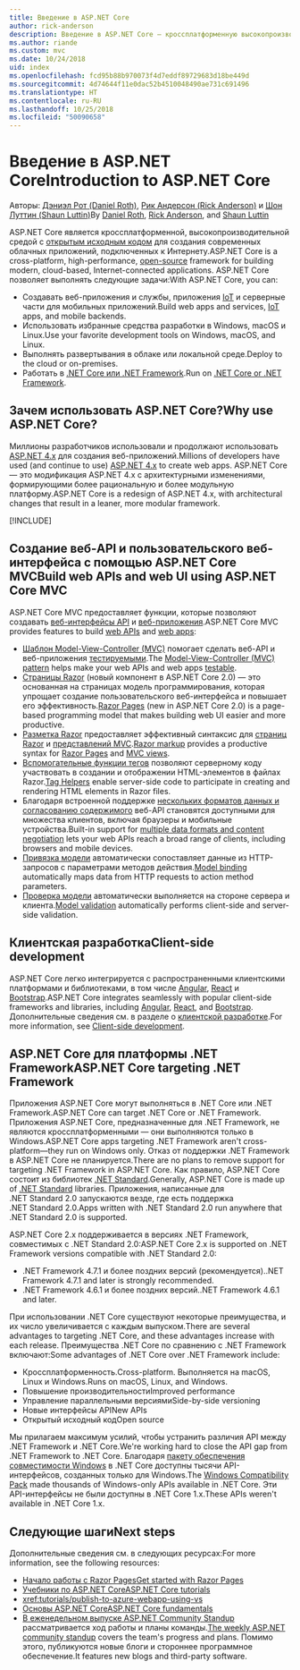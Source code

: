 ```yaml
---
title: Введение в ASP.NET Core
author: rick-anderson
description: Введение в ASP.NET Core — кроссплатформенную высокопроизводительную платформу с открытым исходным кодом для создания современных облачных интернет-приложений.
ms.author: riande
ms.custom: mvc
ms.date: 10/24/2018
uid: index
ms.openlocfilehash: fcd95b88b970073f4d7eddf89729683d18be449d
ms.sourcegitcommit: 4d74644f11e0dac52b4510048490ae731c691496
ms.translationtype: HT
ms.contentlocale: ru-RU
ms.lasthandoff: 10/25/2018
ms.locfileid: "50090658"
---
```

# <a name="introduction-to-aspnet-core"></a><span data-ttu-id="6a9d7-103">Введение в ASP.NET Core</span><span class="sxs-lookup"><span data-stu-id="6a9d7-103">Introduction to ASP.NET Core</span></span>

<span data-ttu-id="6a9d7-104">Авторы: [Дэниэл Рот (Daniel Roth)](https://github.com/danroth27), [Рик Андерсон (Rick Anderson)](https://twitter.com/RickAndMSFT) и [Шон Луттин (Shaun Luttin)](https://twitter.com/dicshaunary)</span><span class="sxs-lookup"><span data-stu-id="6a9d7-104">By [Daniel Roth](https://github.com/danroth27), [Rick Anderson](https://twitter.com/RickAndMSFT), and [Shaun Luttin](https://twitter.com/dicshaunary)</span></span>

<span data-ttu-id="6a9d7-105">ASP.NET Core является кроссплатформенной, высокопроизводительной средой с [открытым исходным кодом](https://github.com/aspnet/home) для создания современных облачных приложений, подключенных к Интернету.</span><span class="sxs-lookup"><span data-stu-id="6a9d7-105">ASP.NET Core is a cross-platform, high-performance, [open-source](https://github.com/aspnet/home) framework for building modern, cloud-based, Internet-connected applications.</span></span> <span data-ttu-id="6a9d7-106">ASP.NET Core позволяет выполнять следующие задачи:</span><span class="sxs-lookup"><span data-stu-id="6a9d7-106">With ASP.NET Core, you can:</span></span>

* <span data-ttu-id="6a9d7-107">Создавать веб-приложения и службы, приложения [IoT](https://www.microsoft.com/internet-of-things/) и серверные части для мобильных приложений.</span><span class="sxs-lookup"><span data-stu-id="6a9d7-107">Build web apps and services, [IoT](https://www.microsoft.com/internet-of-things/) apps, and mobile backends.</span></span>
* <span data-ttu-id="6a9d7-108">Использовать избранные средства разработки в Windows, macOS и Linux.</span><span class="sxs-lookup"><span data-stu-id="6a9d7-108">Use your favorite development tools on Windows, macOS, and Linux.</span></span>
* <span data-ttu-id="6a9d7-109">Выполнять развертывания в облаке или локальной среде.</span><span class="sxs-lookup"><span data-stu-id="6a9d7-109">Deploy to the cloud or on-premises.</span></span>
* <span data-ttu-id="6a9d7-110">Работать в [.NET Core или .NET Framework](/dotnet/articles/standard/choosing-core-framework-server).</span><span class="sxs-lookup"><span data-stu-id="6a9d7-110">Run on [.NET Core or .NET Framework](/dotnet/articles/standard/choosing-core-framework-server).</span></span>

## <a name="why-use-aspnet-core"></a><span data-ttu-id="6a9d7-111">Зачем использовать ASP.NET Core?</span><span class="sxs-lookup"><span data-stu-id="6a9d7-111">Why use ASP.NET Core?</span></span>

<span data-ttu-id="6a9d7-112">Миллионы разработчиков использовали и продолжают использовать [ASP.NET 4.x](/aspnet/overview) для создания веб-приложений.</span><span class="sxs-lookup"><span data-stu-id="6a9d7-112">Millions of developers have used (and continue to use) [ASP.NET 4.x](/aspnet/overview) to create web apps.</span></span> <span data-ttu-id="6a9d7-113">ASP.NET Core — это модификация ASP.NET 4.x с архитектурными изменениями, формирующими более рациональную и более модульную платформу.</span><span class="sxs-lookup"><span data-stu-id="6a9d7-113">ASP.NET Core is a redesign of ASP.NET 4.x, with architectural changes that result in a leaner, more modular framework.</span></span>

[!INCLUDE[](~/includes/benefits.md)]

## <a name="build-web-apis-and-web-ui-using-aspnet-core-mvc"></a><span data-ttu-id="6a9d7-114">Создание веб-API и пользовательского веб-интерфейса с помощью ASP.NET Core MVC</span><span class="sxs-lookup"><span data-stu-id="6a9d7-114">Build web APIs and web UI using ASP.NET Core MVC</span></span>

<span data-ttu-id="6a9d7-115">ASP.NET Core MVC предоставляет функции, которые позволяют создавать [веб-интерфейсы API](xref:tutorials/index#build-web-apis) и [веб-приложения](xref:tutorials/index#build-web-apps).</span><span class="sxs-lookup"><span data-stu-id="6a9d7-115">ASP.NET Core MVC provides features to build [web APIs](xref:tutorials/index#build-web-apis) and [web apps](xref:tutorials/index#build-web-apps):</span></span>

* <span data-ttu-id="6a9d7-116">[Шаблон Model-View-Controller (MVC)](xref:mvc/overview) помогает сделать веб-API и веб-приложения [тестируемыми](xref:test/index).</span><span class="sxs-lookup"><span data-stu-id="6a9d7-116">The [Model-View-Controller (MVC) pattern](xref:mvc/overview) helps make your web APIs and web apps [testable](xref:test/index).</span></span>
* <span data-ttu-id="6a9d7-117">[Страницы Razor](xref:razor-pages/index) (новый компонент в ASP.NET Core 2.0) — это основанная на страницах модель программирования, которая упрощает создание пользовательского веб-интерфейса и повышает его эффективность.</span><span class="sxs-lookup"><span data-stu-id="6a9d7-117">[Razor Pages](xref:razor-pages/index) (new in ASP.NET Core 2.0) is a page-based programming model that makes building web UI easier and more productive.</span></span>
* <span data-ttu-id="6a9d7-118">[Разметка Razor](xref:mvc/views/razor) предоставляет эффективный синтаксис для [страниц Razor](xref:razor-pages/index) и [представлений MVC](xref:mvc/views/overview).</span><span class="sxs-lookup"><span data-stu-id="6a9d7-118">[Razor markup](xref:mvc/views/razor) provides a productive syntax for [Razor Pages](xref:razor-pages/index) and [MVC views](xref:mvc/views/overview).</span></span>
* <span data-ttu-id="6a9d7-119">[Вспомогательные функции тегов](xref:mvc/views/tag-helpers/intro) позволяют серверному коду участвовать в создании и отображении HTML-элементов в файлах Razor.</span><span class="sxs-lookup"><span data-stu-id="6a9d7-119">[Tag Helpers](xref:mvc/views/tag-helpers/intro) enable server-side code to participate in creating and rendering HTML elements in Razor files.</span></span>
* <span data-ttu-id="6a9d7-120">Благодаря встроенной поддержке [нескольких форматов данных и согласованию содержимого](xref:web-api/advanced/formatting) веб-API становятся доступными для множества клиентов, включая браузеры и мобильные устройства.</span><span class="sxs-lookup"><span data-stu-id="6a9d7-120">Built-in support for [multiple data formats and content negotiation](xref:web-api/advanced/formatting) lets your web APIs reach a broad range of clients, including browsers and mobile devices.</span></span>
* <span data-ttu-id="6a9d7-121">[Привязка модели](xref:mvc/models/model-binding) автоматически сопоставляет данные из HTTP-запросов с параметрами методов действия.</span><span class="sxs-lookup"><span data-stu-id="6a9d7-121">[Model binding](xref:mvc/models/model-binding) automatically maps data from HTTP requests to action method parameters.</span></span>
* <span data-ttu-id="6a9d7-122">[Проверка модели](xref:mvc/models/validation) автоматически выполняется на стороне сервера и клиента.</span><span class="sxs-lookup"><span data-stu-id="6a9d7-122">[Model validation](xref:mvc/models/validation) automatically performs client-side and server-side validation.</span></span>

## <a name="client-side-development"></a><span data-ttu-id="6a9d7-123">Клиентская разработка</span><span class="sxs-lookup"><span data-stu-id="6a9d7-123">Client-side development</span></span>

<span data-ttu-id="6a9d7-124">ASP.NET Core легко интегрируется с распространенными клиентскими платформами и библиотеками, в том числе [Angular](xref:spa/angular), [React](xref:spa/react) и [Bootstrap](https://getbootstrap.com/).</span><span class="sxs-lookup"><span data-stu-id="6a9d7-124">ASP.NET Core integrates seamlessly with popular client-side frameworks and libraries, including [Angular](xref:spa/angular), [React](xref:spa/react), and [Bootstrap](https://getbootstrap.com/).</span></span> <span data-ttu-id="6a9d7-125">Дополнительные сведения см. в разделе о [клиентской разработке](xref:client-side/index).</span><span class="sxs-lookup"><span data-stu-id="6a9d7-125">For more information, see [Client-side development](xref:client-side/index).</span></span>

<a name="target-framework"></a>

## <a name="aspnet-core-targeting-net-framework"></a><span data-ttu-id="6a9d7-126">ASP.NET Core для платформы .NET Framework</span><span class="sxs-lookup"><span data-stu-id="6a9d7-126">ASP.NET Core targeting .NET Framework</span></span>

<span data-ttu-id="6a9d7-127">Приложения ASP.NET Core могут выполняться в .NET Core или .NET Framework.</span><span class="sxs-lookup"><span data-stu-id="6a9d7-127">ASP.NET Core can target .NET Core or .NET Framework.</span></span> <span data-ttu-id="6a9d7-128">Приложения ASP.NET Core, предназначенные для .NET Framework, не являются кроссплатформенными &mdash; они выполняются только в Windows.</span><span class="sxs-lookup"><span data-stu-id="6a9d7-128">ASP.NET Core apps targeting .NET Framework aren't cross-platform&mdash;they run on Windows only.</span></span> <span data-ttu-id="6a9d7-129">Отказ от поддержки .NET Framework в ASP.NET Core не планируется.</span><span class="sxs-lookup"><span data-stu-id="6a9d7-129">There are no plans to remove support for targeting .NET Framework in ASP.NET Core.</span></span> <span data-ttu-id="6a9d7-130">Как правило, ASP.NET Core состоит из библиотек [.NET Standard](/dotnet/standard/net-standard).</span><span class="sxs-lookup"><span data-stu-id="6a9d7-130">Generally, ASP.NET Core is made up of [.NET Standard](/dotnet/standard/net-standard) libraries.</span></span> <span data-ttu-id="6a9d7-131">Приложения, написанные для .NET Standard 2.0 запускаются везде, где есть поддержка .NET Standard 2.0.</span><span class="sxs-lookup"><span data-stu-id="6a9d7-131">Apps written with .NET Standard 2.0 run anywhere that .NET Standard 2.0 is supported.</span></span>

<span data-ttu-id="6a9d7-132">ASP.NET Core 2.x поддерживается в версиях .NET Framework, совместимых с .NET Standard 2.0:</span><span class="sxs-lookup"><span data-stu-id="6a9d7-132">ASP.NET Core 2.x is supported on .NET Framework versions compatible with .NET Standard 2.0:</span></span>

* <span data-ttu-id="6a9d7-133">.NET Framework 4.7.1 и более поздних версий (рекомендуется).</span><span class="sxs-lookup"><span data-stu-id="6a9d7-133">.NET Framework 4.7.1 and later is strongly recommended.</span></span>
* <span data-ttu-id="6a9d7-134">.NET Framework 4.6.1 и более поздних версий.</span><span class="sxs-lookup"><span data-stu-id="6a9d7-134">.NET Framework 4.6.1 and later.</span></span>

<span data-ttu-id="6a9d7-135">При использовании .NET Core существуют некоторые преимущества, и их число увеличивается с каждым выпуском.</span><span class="sxs-lookup"><span data-stu-id="6a9d7-135">There are several advantages to targeting .NET Core, and these advantages increase with each release.</span></span> <span data-ttu-id="6a9d7-136">Преимущества .NET Core по сравнению с .NET Framework включают:</span><span class="sxs-lookup"><span data-stu-id="6a9d7-136">Some advantages of .NET Core over .NET Framework include:</span></span>

* <span data-ttu-id="6a9d7-137">Кроссплатформенность.</span><span class="sxs-lookup"><span data-stu-id="6a9d7-137">Cross-platform.</span></span> <span data-ttu-id="6a9d7-138">Выполняется на macOS, Linux и Windows.</span><span class="sxs-lookup"><span data-stu-id="6a9d7-138">Runs on macOS, Linux, and Windows.</span></span>
* <span data-ttu-id="6a9d7-139">Повышение производительности</span><span class="sxs-lookup"><span data-stu-id="6a9d7-139">Improved performance</span></span>
* <span data-ttu-id="6a9d7-140">Управление параллельными версиями</span><span class="sxs-lookup"><span data-stu-id="6a9d7-140">Side-by-side versioning</span></span>
* <span data-ttu-id="6a9d7-141">Новые интерфейсы API</span><span class="sxs-lookup"><span data-stu-id="6a9d7-141">New APIs</span></span>
* <span data-ttu-id="6a9d7-142">Открытый исходный код</span><span class="sxs-lookup"><span data-stu-id="6a9d7-142">Open source</span></span>

<span data-ttu-id="6a9d7-143">Мы прилагаем максимум усилий, чтобы устранить различия API между .NET Framework и .NET Core.</span><span class="sxs-lookup"><span data-stu-id="6a9d7-143">We're working hard to close the API gap from .NET Framework to .NET Core.</span></span> <span data-ttu-id="6a9d7-144">Благодаря [пакету обеспечения совместимости Windows](/dotnet/core/porting/windows-compat-pack) в .NET Core доступны тысячи API-интерфейсов, созданных только для Windows.</span><span class="sxs-lookup"><span data-stu-id="6a9d7-144">The [Windows Compatibility Pack](/dotnet/core/porting/windows-compat-pack) made thousands of Windows-only APIs available in .NET Core.</span></span> <span data-ttu-id="6a9d7-145">Эти API-интерфейсы не были доступны в .NET Core 1.x.</span><span class="sxs-lookup"><span data-stu-id="6a9d7-145">These APIs weren't available in .NET Core 1.x.</span></span>

## <a name="next-steps"></a><span data-ttu-id="6a9d7-146">Следующие шаги</span><span class="sxs-lookup"><span data-stu-id="6a9d7-146">Next steps</span></span>

<span data-ttu-id="6a9d7-147">Дополнительные сведения см. в следующих ресурсах:</span><span class="sxs-lookup"><span data-stu-id="6a9d7-147">For more information, see the following resources:</span></span>

* [<span data-ttu-id="6a9d7-148">Начало работы с Razor Pages</span><span class="sxs-lookup"><span data-stu-id="6a9d7-148">Get started with Razor Pages</span></span>](xref:tutorials/razor-pages/razor-pages-start)
* [<span data-ttu-id="6a9d7-149">Учебники по ASP.NET Core</span><span class="sxs-lookup"><span data-stu-id="6a9d7-149">ASP.NET Core tutorials</span></span>](xref:tutorials/index)
* <xref:tutorials/publish-to-azure-webapp-using-vs>
* [<span data-ttu-id="6a9d7-150">Основы ASP.NET Core</span><span class="sxs-lookup"><span data-stu-id="6a9d7-150">ASP.NET Core fundamentals</span></span>](xref:fundamentals/index)
* <span data-ttu-id="6a9d7-151">[В еженедельном выпуске ASP.NET Community Standup](https://live.asp.net/) рассматривается ход работы и планы команды.</span><span class="sxs-lookup"><span data-stu-id="6a9d7-151">[The weekly ASP.NET community standup](https://live.asp.net/) covers the team's progress and plans.</span></span> <span data-ttu-id="6a9d7-152">Помимо этого, публикуются новые блоги и стороннее программное обеспечение.</span><span class="sxs-lookup"><span data-stu-id="6a9d7-152">It features new blogs and third-party software.</span></span>
